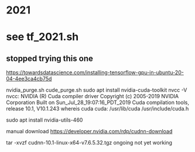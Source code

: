 # 2021

# see tf_2021.sh

## stopped trying this one

https://towardsdatascience.com/installing-tensorflow-gpu-in-ubuntu-20-04-4ee3ca4cb75d

nvidia_purge.sh
cude_purge.sh
sudo apt install nvidia-cuda-toolkit
nvcc -V
    nvcc: NVIDIA (R) Cuda compiler driver
    Copyright (c) 2005-2019 NVIDIA Corporation
    Built on Sun_Jul_28_19:07:16_PDT_2019
    Cuda compilation tools, release 10.1, V10.1.243
whereis cuda
    cuda: /usr/lib/cuda /usr/include/cuda.h

sudo apt install nvidia-utils-460

manual download https://developer.nvidia.com/rdp/cudnn-download

tar -xvzf cudnn-10.1-linux-x64-v7.6.5.32.tgz
ongoing not yet working

